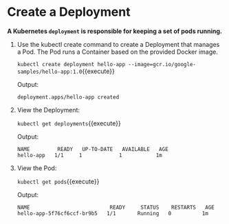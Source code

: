 # Create a Deployment

**A Kubernetes `deployment` is responsible for keeping a set of pods running.**

1. Use the kubectl create command to create a Deployment that manages a Pod. The Pod runs a Container based on the provided Docker image.

    `kubectl create deployment hello-app --image=gcr.io/google-samples/hello-app:1.0`{{execute}}

    Output:
    
    ```
    deployment.apps/hello-app created
    ```

2. View the Deployment:

    `kubectl get deployments`{{execute}}
    
    Output:

    ```
    NAME         READY   UP-TO-DATE   AVAILABLE   AGE
    hello-app   1/1     1            1           1m
    ```

3. View the Pod:
    
    `kubectl get pods`{{execute}}

    Output:

    ```
    NAME                          READY     STATUS    RESTARTS   AGE
    hello-app-5f76cf6ccf-br9b5   1/1       Running   0          1m
    ```
